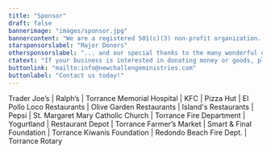 ```yaml
---
title: "Sponsor"
draft: false
bannerimage: "images/sponsor.jpg"
bannercontent: "We are a registered 501(c)(3) non-profit organization. Donations from businesses small and large help us serve our community!"
starsponsorslabel: "Major Donors"
othersponsorslabel: "... and our special thanks to the many wonderful organizations that keep up running"
ctatext: "If your business is interested in donating money or goods, please reach out to us."
buttonlink: "mailto:info@newchallengeministries.com"
buttonlabel: "Contact us today!"
---
```

Trader Joe’s |
Ralph’s |
Torrance Memorial Hospital |
KFC |
Pizza Hut |
El Pollo Loco Restaurants |
Olive Garden Restaurants |
Island's Restaurants |
Pepsi |
St. Margaret Mary Catholic Church |
Torrance Fire Department |
Yogurtland |
Restaurant Depot |
Torrance Farmer’s Market |
Smart & Final Foundation |
Torrance Kiwanis Foundation |
Redondo Beach Fire Dept. |
Torrance Rotary
